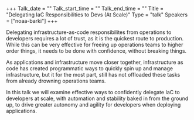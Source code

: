 +++
Talk_date = ""
Talk_start_time = ""
Talk_end_time = ""
Title = "Delegating IaC Responsibilities to Devs (At Scale)"
Type = "talk"
Speakers = ["noaa-barki"]
+++

Delegating infrastructure-as-code responsibilites from operations to developers requires a lot of trust, as it is the quickest route to production. While this can be very effective for freeing up operations teams to higher order things, it needs to be done with confidence, without breaking things.

As applications and infrastructure move closer together, infrastructure as code has created programmatic ways to quickly spin up and manage infrastructure, but it for the most part, still has not offloaded these tasks from already drowning operations teams.

In this talk we will examine effective ways to confidently delegate IaC to developers at scale, with automation and stability baked in from the ground up, to drive greater autonomy and agility for developers when deploying applications.